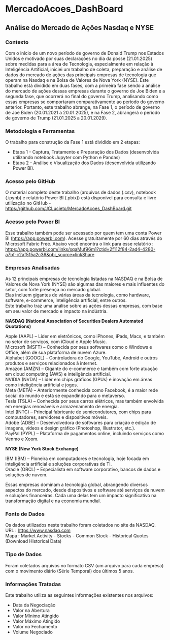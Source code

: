 # MercadoAcoes_DashBoard

## Análise do Mercado de Ações Nasdaq e NYSE

### Contexto  
Com o início de um novo período de governo de Donald Trump nos Estados Unidos e motivado por suas 
declarações no dia da posse (21.01.2025) sobre medidas para a área de Tecnologia, especialmente em 
relação à Inteligência Artificial, iniciei um trabalho de coleta, preparação e análise de dados do 
mercado de ações das principais empresas de tecnologia que operam na Nasdaq e na Bolsa de Valores 
de Nova York (NYSE).
Este trabalho está dividido em duas fases, com a primeira fase sendo a análise do mercado de ações 
dessas empresas durante o governo de Joe Biden e a segunda fase, que ocorrerá no final do governo 
Trump, analisando como essas empresas se comportaram comparativamente ao período do governo anterior.
Portanto, este trabalho abrange, na Fase 1, o período de governo de Joe Biden (20.01.2021 a 20.01.2025), 
e na Fase 2, abrangerá o período de governo de Trump (21.01.2025 a 20.01.2029).

### Metodologia e Ferramentas  
O trabalho para construção da  Fase 1 está dividido em 2 etapas:
- Etapa 1 - Captura, Tratamento e Preparação dos Dados (desenvolvida utilizando notebook Jupyter com Python e Pandas)
- Etapa 2 - Análise e Visualização dos Dados (desenvolvida utilizando Power BI).

### Acesso pelo GitHub  
O material completo deste trabalho (arquivos de dados (.csv), notebook (.ipynb) e relatório Power BI (.pbix)) está disponível 
para consulta e livre utilização no GitHub - https://github.com/JCLucieto/MercadoAcoes_DashBoard.git

### Acesso pelo Power BI  
Esse trabalho também pode ser acessado por quem tem uma conta Power BI (https://app.powerbi.com).
Acesse gratuitamente por 60 dias através do Microsoft Fabric Free.
Abaixo você encontra o link para esse relatório :
https://app.powerbi.com/links/xqaMuf96m1?ctid=2f112f84-2ad4-4280-a7bf-c2af515a2c36&pbi_source=linkShare  

### Empresas Analisadas  
As 12 principais empresas de tecnologia listadas na NASDAQ e na Bolsa de Valores de Nova York (NYSE) são algumas das maiores e mais influentes do setor, com forte presença no mercado global.  
Elas incluem gigantes de várias áreas da tecnologia, como hardware, software, e-commerce, inteligência artificial, entre outros.  
Este trabalho traz uma análise sobre as ações dessas empresas, com base em seu valor de mercado e impacto na indústria.  

**NASDAQ (National Association of Securities Dealers Automated Quotations)**  

Apple (AAPL) – Líder em eletrônicos, como iPhones, iPads, Macs, e também no setor de serviços, com iCloud e Apple Music.  
Microsoft (MSFT) – Conhecida por seus softwares como o Windows e Office, além de sua plataforma de nuvem Azure.  
Alphabet (GOOGL) – Controladora do Google, YouTube, Android e outros produtos e serviços relacionados à internet.  
Amazon (AMZN) – Gigante do e-commerce e também com forte atuação em cloud computing (AWS) e inteligência artificial.  
NVIDIA (NVDA) – Líder em chips gráficos (GPUs) e inovação em áreas como inteligência artificial e jogos.  
Meta (META) – Anteriormente conhecida como Facebook, é a maior rede social do mundo e está se expandindo para o metaverso.  
Tesla (TSLA) – Conhecida por seus carros elétricos, mas também envolvida em energias renováveis e armazenamento de energia.  
Intel (INTC) – Principal fabricante de semicondutores, com chips para computadores, servidores e dispositivos móveis.  
Adobe (ADBE) – Desenvolvedora de softwares para criação e edição de imagens, vídeos e design gráfico (Photoshop, Illustrator, etc.).  
PayPal (PYPL) – Plataforma de pagamentos online, incluindo serviços como Venmo e Xoom.  

**NYSE (New York Stock Exchange)**  

IBM (IBM) – Pioneira em computadores e tecnologia, hoje focada em inteligência artificial e soluções corporativas de TI.  
Oracle (ORCL) – Especialista em software corporativo, bancos de dados e soluções de nuvem.   

Essas empresas dominam a tecnologia global, abrangendo diversos aspectos do mercado, desde dispositivos e software até serviços 
de nuvem e soluções financeiras. Cada uma delas tem um impacto significativo na transformação digital e na economia mundial.

### Fonte de Dados  
Os dados utilizados neste trabalho foram coletados no site da NASDAQ.  
URL   : https://www.nasdaq.com  
Mapa : Market Activity - Stocks - Common Stock - Historical Quotes (Download Historical Data)  

### Tipo de Dados  
Foram coletados arquivos no formato CSV (um arquivo para cada empresa) com o movimento diário (Série Temporal) dos últimos 5 anos.

### Informações Tratadas  
Este trabalho utiliza as seguintes informações existentes nos arquivos:
- Data da Negociação
- Valor na Abertura
- Valor Mínimo Atingido
- Valor Máximo Atingido
- Valor no Fechamento
- Volume Negociado
